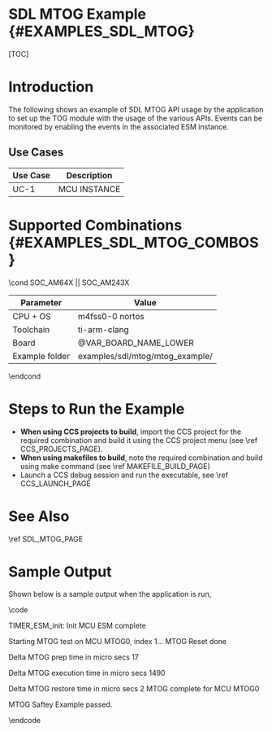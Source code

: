 # SDL MTOG Example {#EXAMPLES_SDL_MTOG}

[TOC]

# Introduction

The following shows an example of SDL MTOG API usage by the application to set up the TOG module with the usage of the various APIs.
Events can be monitored by enabling the events in the associated ESM instance.

Use Cases
---------

 Use Case | Description
 ---------|------------
 UC-1     | MCU INSTANCE


# Supported Combinations {#EXAMPLES_SDL_MTOG_COMBOS}

\cond SOC_AM64X || SOC_AM243X

 Parameter      | Value
 ---------------|-----------
 CPU + OS       | m4fss0-0 nortos
 Toolchain      | ti-arm-clang
 Board          | @VAR_BOARD_NAME_LOWER
 Example folder | examples/sdl/mtog/mtog_example/

\endcond

# Steps to Run the Example

- **When using CCS projects to build**, import the CCS project for the required combination
  and build it using the CCS project menu (see \ref CCS_PROJECTS_PAGE).
- **When using makefiles to build**, note the required combination and build using
  make command (see \ref MAKEFILE_BUILD_PAGE)
- Launch a CCS debug session and run the executable, see \ref CCS_LAUNCH_PAGE

# See Also

\ref SDL_MTOG_PAGE

# Sample Output

Shown below is a sample output when the application is run,

\code

TIMER_ESM_init: Init MCU ESM complete

 Starting MTOG test on MCU MTOG0, index 1...
 MTOG Reset done

 Delta MTOG prep time in micro secs 17

 Delta MTOG execution time in micro secs 1490

  Delta MTOG restore time in micro secs 2
  MTOG complete for MCU MTOG0

 MTOG Saftey Example passed.

\endcode